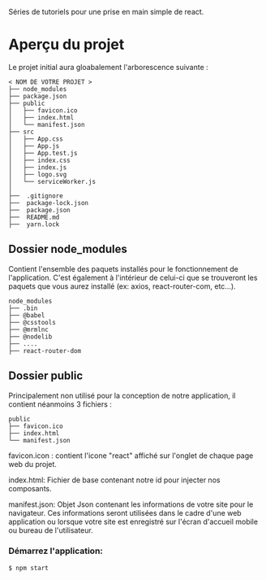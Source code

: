 Séries de tutoriels pour une prise en main simple de react.

# Aperçu du projet
Le projet initial aura gloabalement l'arborescence suivante :

```
< NOM DE VOTRE PROJET >
├── node_modules
├── package.json
├── public
│   ├── favicon.ico
│   ├── index.html
│   └── manifest.json
├── src
│   ├── App.css
│   ├── App.js
│   ├── App.test.js
│   ├── index.css
│   ├── index.js
│   ├── logo.svg
│   └── serviceWorker.js
│
├──  .gitignore
├──  package-lock.json
├──  package.json
├──  README.md
├──  yarn.lock

```
## Dossier node_modules
Contient l'ensemble des paquets installés pour le fonctionnement de l'application.
C'est également à l'intérieur de celui-ci que se trouveront les paquets que vous aurez installé (ex: axios, react-router-com, etc...).
```
node_modules
├── .bin
├── @babel
├── @csstools
├── @mrmlnc
├── @nodelib
├── ....
├── react-router-dom
```
## Dossier public
Principalement non utilisé  pour la conception de notre application, il contient néanmoins 3 fichiers :
```
public
├── favicon.ico
├── index.html
└── manifest.json
```
favicon.icon : contient l'icone "react" affiché sur l'onglet de chaque page web du projet.

index.html: Fichier de base contenant notre id <App> pour injecter nos composants.

manifest.json: Objet Json contenant les informations de votre site pour le navigateur. Ces informations seront utilisées dans le cadre d'une web application ou lorsque votre site est enregistré sur l'écran d'accueil mobile ou bureau de l'utilisateur.

### Démarrez l'application:

```
$ npm start

```

